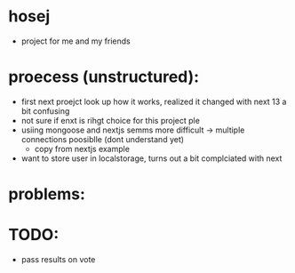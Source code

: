 # hosej
- project for me and my friends


# proecess (unstructured):
- first next proejct look up how it works, realized it changed with next 13 a bit confusing
- not sure if enxt is rihgt choice for this project
ple
- usiing mongoose and nextjs semms more difficult -> multiple connections poosiblle (dont understand yet)
    - copy from nextjs example
- want to store user in localstorage, turns out a bit complciated with next


# problems:



# TODO:
- pass results on vote
